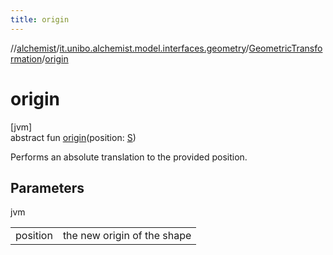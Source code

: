 ```yaml
---
title: origin
---
```

//[alchemist](../../../index.html)/[it.unibo.alchemist.model.interfaces.geometry](../index.html)/[GeometricTransformation](index.html)/[origin](origin.html)



# origin



[jvm]\
abstract fun [origin](origin.html)(position: [S](index.html))



Performs an absolute translation to the provided position.



## Parameters


jvm

| | |
|---|---|
| position | the new origin of the shape |




